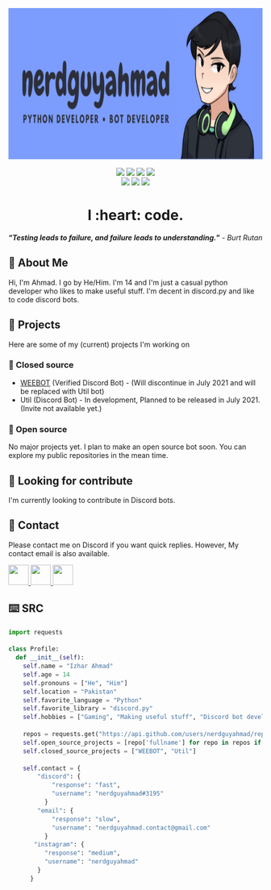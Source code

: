 <div>
  <p align="center">
    <img src="https://github.com/nerdguyahmad/nerdguyahmad/blob/main/image/banner.png" width="900" height="300">
  </p>
  <p align="center">
    <img src=https://shields.io/badge/Skill-Python_(Decent)-blue>
    <img src=https://shields.io/badge/Skill-Javascript_(Intermediate)-yellow>
    <img src=https://shields.io/badge/Skill-Web_Developer_(Intermediate)-green>
    <img src=https://shields.io/badge/Skill-C++_(Novice)-purple>
    <br>
    <img src=https://shields.io/badge/Achievement-Discord_Verified_Bot_Developer-blue>
    <img src=https://shields.io/badge/Current_Status-Available-success>
    <img src=https://shields.io/badge/Current_Status-Available-success>
  </p>
  <h1 align="center">I :heart: code.</h3>
  <p align="center"><strong><q><i>Testing leads to failure, and failure leads to understanding.</q></strong> - Burt Rutan</i></h3>
</div>

## 💁 About Me

Hi, I'm Ahmad. I go by He/Him. I'm 14 and I'm just a casual python developer who likes to make useful stuff. I'm decent in discord.py and like to code discord bots.

## 💼 Projects

Here are some of my (current) projects I'm working on

### 🔐 Closed source
- [WEEBOT](https://dsc.gg/weebot) (Verified Discord Bot) - (Will discontinue in July 2021 and will be replaced with Util bot)
- Util (Discord Bot) - In development, Planned to be released in July 2021. (Invite not available yet.)

### 📖 Open source
No major projects yet. I plan to make an open source bot soon. You can explore my public repositories in the mean time.


## 👀 Looking for contribute
I'm currently looking to contribute in Discord bots.

## 💬 Contact
Please contact me on Discord if you want quick replies. However, My contact email is also available.

<div id="contact">
  <a href="https://dsc.bio/nga">
    <img src="https://static.wikia.nocookie.net/sanicman/images/c/ca/Concours-discord-cartes-voeux-fortnite-france-6.png/revision/latest?cb=20191015023221" width="40" height="40">
  <a href="https://instagram.com/nerdguyahmad">
    <img src="https://upload.wikimedia.org/wikipedia/commons/thumb/e/e7/Instagram_logo_2016.svg/768px-Instagram_logo_2016.svg.png" width="40" height="40">
  </a>
  <a href="mailto@nerdguyahmad.contact@gmail.com">
    <img src="https://upload.wikimedia.org/wikipedia/commons/4/4e/Mail_%28iOS%29.svg" width="40" height="40">
  </a>
</div>

## ⌨️ SRC
```py
import requests

class Profile:
  def __init__(self):
    self.name = "Izhar Ahmad"
    self.age = 14
    self.pronouns = ["He", "Him"]
    self.location = "Pakistan"
    self.favorite_language = "Python"
    self.favorite_library = "discord.py"    
    self.hobbies = ["Gaming", "Making useful stuff", "Discord bot development"]
    
    repos = requests.get("https://api.github.com/users/nerdguyahmad/repos").json()
    self.open_source_projects = [repo['fullname'] for repo in repos if not repo['fork']]
    self.closed_source_projects = ["WEEBOT", "Util"]
    
    self.contact = {
        "discord": {
            "response": "fast",
            "username": "nerdguyahmad#3195"
          }
        "email": {
            "response": "slow",
            "username": "nerdguyahmad.contact@gmail.com"
          }
       "instagram": {
          "response": "medium",
          "username": "nerdguyahmad"
        }
      }
```
